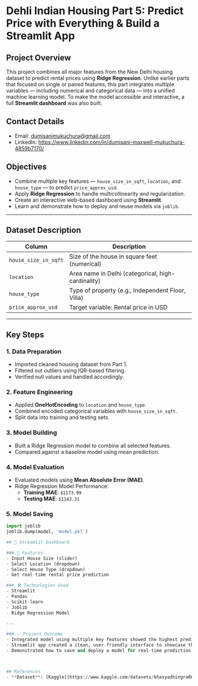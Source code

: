 
# Dehli Indian Housing Part 5: Predict Price with Everything & Build a Streamlit App

## Project Overview
This project combines all major features from the New Delhi housing dataset to predict rental prices using **Ridge Regression**. Unlike earlier parts that focused on single or paired features, this part integrates multiple variables — including numerical and categorical data — into a unified machine learning model. To make the model accessible and interactive, a full **Streamlit dashboard** was also built.

## Contact Details
- Email: dumisanimukuchura@gmail.com
- LinkedIn: https://www.linkedin.com/in/dumisani-maxwell-mukuchura-4859b7170/

## Objectives
- Combine multiple key features — `house_size_in_sqft`, `location`, and `house_type` — to predict `price_approx_usd`.
- Apply **Ridge Regression** to handle multicollinearity and regularization.
- Create an interactive web-based dashboard using **Streamlit**.
- Learn and demonstrate how to deploy and reuse models via `joblib`.

---

## Dataset Description

| Column                | Description                                          |
|------------------------|------------------------------------------------------|
| `house_size_in_sqft`   | Size of the house in square feet (numerical)         |
| `location`             | Area name in Delhi (categorical, high-cardinality)   |
| `house_type`           | Type of property (e.g., Independent Floor, Villa)    |
| `price_approx_usd`     | Target variable: Rental price in USD                 |

---

## Key Steps

### **1. Data Preparation**
- Imported cleaned housing dataset from Part 1.
- Filtered out outliers using IQR-based filtering.
- Verified null values and handled accordingly.

### **2. Feature Engineering**
- Applied **OneHotEncoding** to `location` and `house_type`.
- Combined encoded categorical variables with `house_size_in_sqft`.
- Split data into training and testing sets.

### **3. Model Building**
- Built a Ridge Regression model to combine all selected features.
- Compared against a baseline model using mean prediction.

### **4. Model Evaluation**
- Evaluated models using **Mean Absolute Error (MAE)**.
- Ridge Regression Model Performance:
  - **Training MAE**: `$1173.99`
  - **Testing MAE**: `$1143.31`

### **5. Model Saving**
```python
import joblib
joblib.dump(model, 'model.pkl')

## 🚀 Streamlit Dashboard

### 📱 Features
- Input House Size (slider)  
- Select Location (dropdown)  
- Select House Type (dropdown)  
- Get real-time rental price prediction

### 🛠️ Technologies Used
- Streamlit  
- Pandas  
- Scikit-learn  
- Joblib  
- Ridge Regression Model

---

### ✅ Project Outcome
- Integrated model using multiple key features showed the highest predictive accuracy.  
- Streamlit app created a clean, user-friendly interface to showcase the model.  
- Demonstrated how to save and deploy a model for real-time prediction.



## References
- **Dataset**: [Kaggle](https://www.kaggle.com/datasets/bhavyadhingra00020/india-rental-house-price)